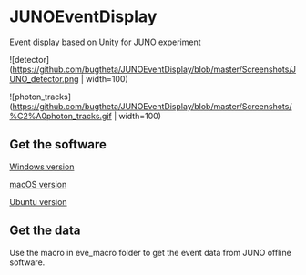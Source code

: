 # JUNOEventDisplay
Event display based on Unity for JUNO experiment


![detector](https://github.com/bugtheta/JUNOEventDisplay/blob/master/Screenshots/JUNO_detector.png | width=100)

![photon_tracks](https://github.com/bugtheta/JUNOEventDisplay/blob/master/Screenshots/%C2%A0photon_tracks.gif | width=100)



Get the software
------------

[Windows version](https://github.com/bugtheta/JUNOEventDisplay/releases/download/v0.65.0-alpha/eve_juno_alpha_0.65.0_windows.tar)

[macOS version](https://github.com/bugtheta/JUNOEventDisplay/releases/download/v0.65.0-alpha/eve_juno_alpha_0.65.0_mac.tar)

[Ubuntu version](https://github.com/bugtheta/JUNOEventDisplay/releases/download/v0.65.0-alpha/eve_juno_alpha_0.65.0_ubuntu.tar)

Get the data
------------
Use the macro in eve_macro folder to get the event data from JUNO offline software.
